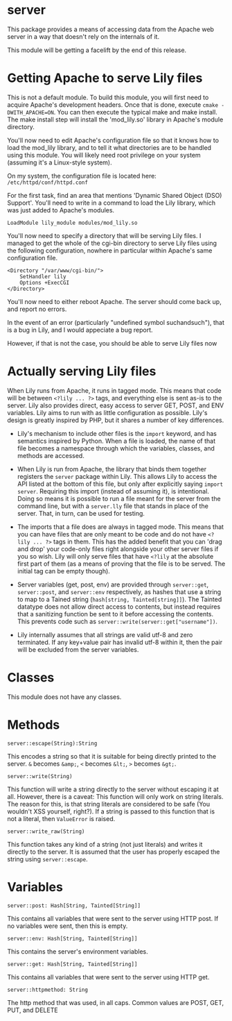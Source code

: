 server
======

This package provides a means of accessing data from the Apache web server in a way that doesn't rely on the internals of it.

This module will be getting a facelift by the end of this release.

# Getting Apache to serve Lily files

This is not a default module. To build this module, you will first need to acquire Apache's development headers. Once that is done, execute `cmake -DWITH_APACHE=ON`. You can then execute the typical make and make install. The make install step will install the 'mod_lily.so' library in Apache's module directory.

You'll now need to edit Apache's configuration file so that it knows how to load the mod_lily library, and to tell it what directories are to be handled using this module. You will likely need root privilege on your system (assuming it's a Linux-style system).

On my system, the configuration file is located here: `/etc/httpd/conf/httpd.conf`

For the first task, find an area that mentions 'Dynamic Shared Object (DSO) Support'. You'll need to write in a command to load the Lily library, which was just added to Apache's modules.

`LoadModule lily_module modules/mod_lily.so`

You'll now need to specify a directory that will be serving Lily files. I managed to get the whole of the cgi-bin directory to serve Lily files using the following configuration, nowhere in particular within Apache's same configuration file.

```
<Directory "/var/www/cgi-bin/">
    SetHandler lily
    Options +ExecCGI
</Directory>
```

You'll now need to either reboot Apache. The server should come back up, and report no errors.

In the event of an error (particularly "undefined symbol suchandsuch"), that is a bug in Lily, and I would appeciate a bug report.

However, if that is not the case, you should be able to serve Lily files now

# Actually serving Lily files

When Lily runs from Apache, it runs in tagged mode. This means that code will be between `<?lily ... ?>` tags, and everything else is sent as-is to the server. Lily also provides direct, easy access to server GET, POST, and ENV variables. Lily aims to run with as little configuration as possible. Lily's design is greatly inspired by PHP, but it shares a number of key differences.

* Lily's mechanism to include other files is the `import` keyword, and has semantics inspired by Python. When a file is loaded, the name of that file becomes a namespace through which the variables, classes, and methods are accessed.

* When Lily is run from Apache, the library that binds them together registers the `server` package within Lily. This allows Lily to access the API listed at the bottom of this file, but only after explicitly saying `import server`. Requiring this import (instead of assuming it), is intentional. Doing so means it is possible to run a file meant for the server from the command line, but with a `server.lly` file that stands in place of the server. That, in turn, can be used for testing.

* The imports that a file does are always in tagged mode. This means that you can have files that are only meant to be code and do not have `<?lily ... ?>` tags in them. This has the added benefit that you can 'drag and drop' your code-only files right alongside your other server files if you so wish. Lily will only serve files that have `<?lily` at the absolute first part of them (as a means of proving that the file is to be served. The initial tag can be empty though).

* Server variables (get, post, env) are provided through `server::get`, `server::post`, and `server::env` respectively, as hashes that use a string to map to a Tained string (`hash[string, Tainted[string]]`). The Tainted datatype does not allow direct access to contents, but instead requires that a sanitizing function be sent to it before accessing the contents. This prevents code such as `server::write(server::get["username"])`.

* Lily internally assumes that all strings are valid utf-8 and zero terminated. If any key+value pair has invalid utf-8 within it, then the pair will be excluded from the server variables.

# Classes

This module does not have any classes.

# Methods

`server::escape(String):String`

This encodes a string so that it is suitable for being directly printed to the server. `&` becomes `&amp;`, `<` becomes `&lt;`, `>` becomes `&gt;`.


`server::write(String)`

This function will write a string directly to the server without escaping it at all. However, there is a caveat: This function will only work on string literals. The reason for this, is that string literals are considered to be safe (You wouldn't XSS yourself, right?). If a string is passed to this function that is not a literal, then `ValueError` is raised.


`server::write_raw(String)`

This function takes any kind of a string (not just literals) and writes it directly to the server. It is assumed that the user has properly escaped the string using `server::escape`.


# Variables

`server::post: Hash[String, Tainted[String]]`

This contains all variables that were sent to the server using HTTP post. If no variables were sent, then this is empty.


`server::env: Hash[String, Tainted[String]]`

This contains the server's environment variables.


`server::get: Hash[String, Tainted[String]]`

This contains all variables that were sent to the server using HTTP get.


`server::httpmethod: String`

The http method that was used, in all caps. Common values are POST, GET, PUT, and DELETE
